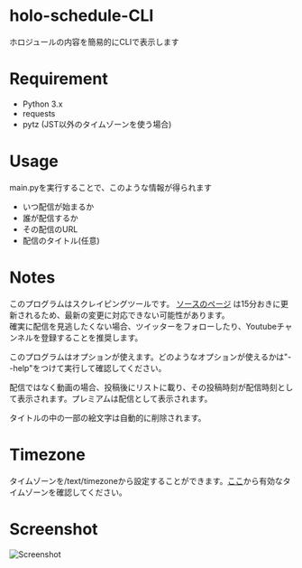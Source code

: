 # holo-schedule-CLI
ホロジュールの内容を簡易的にCLIで表示します

# Requirement
- Python 3.x
- requests
- pytz (JST以外のタイムゾーンを使う場合)


# Usage
main\.pyを実行することで、このような情報が得られます  
- いつ配信が始まるか  
- 誰が配信するか  
- その配信のURL  
- 配信のタイトル(任意)

# Notes
このプログラムはスクレイピングツールです。 [ソースのページ](https://schedule.hololive.tv/simple)
は15分おきに更新されるため、最新の変更に対応できない可能性があります。  
確実に配信を見逃したくない場合、ツイッターをフォローしたり、Youtubeチャンネルを登録することを推奨します。  

このプログラムはオプションが使えます。どのようなオプションが使えるかは"--help"をつけて実行して確認してください。  

配信ではなく動画の場合、投稿後にリストに載り、その投稿時刻が配信時刻として表示されます。プレミアムは配信として表示されます。  

タイトルの中の一部の絵文字は自動的に削除されます。

# Timezone
タイムゾーンを/text/timezoneから設定することができます。[ここ](https://gist.github.com/heyalexej/8bf688fd67d7199be4a1682b3eec7568)から有効なタイムゾーンを確認してください。

# Screenshot
![Screenshot](https://user-images.githubusercontent.com/42367122/111053945-9d675100-84ab-11eb-8744-adcb6354d637.png) 
